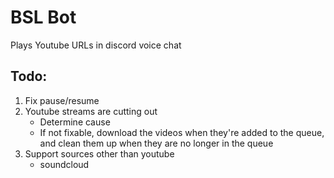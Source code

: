 # BSL Bot
Plays Youtube URLs in discord voice chat

## Todo:
1. Fix pause/resume
2. Youtube streams are cutting out
    - Determine cause
    - If not fixable, download the videos when they're added to the queue, and clean them up when they are no longer in the queue
3. Support sources other than youtube
    - soundcloud
